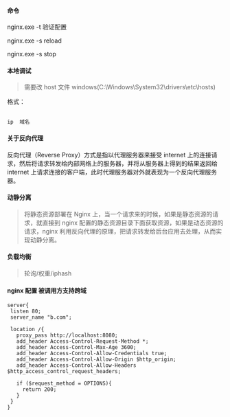 #### 命令

nginx.exe -t 验证配置

nginx.exe -s reload

nginx.exe -s stop

#### 本地调试

> 需要改 host 文件 windows(C:\Windows\System32\drivers\etc\hosts)

格式：

```

ip  域名

```

#### 关于反向代理

反向代理（Reverse Proxy）方式是指以代理服务器来接受 internet 上的连接请求，然后将请求转发给内部网络上的服务器，并将从服务器上得到的结果返回给 internet 上请求连接的客户端，此时代理服务器对外就表现为一个反向代理服务器。

#### 动静分离

> 将静态资源部署在 Nginx 上，当一个请求来的时候，如果是静态资源的请求，就直接到 nginx 配置的静态资源目录下面获取资源，如果是动态资源的请求，nginx 利用反向代理的原理，把请求转发给后台应用去处理，从而实现动静分离。

#### 负载均衡

> 轮询/权重/iphash

#### nginx 配置 被调用方支持跨域

```
server{
 listen 80;
 server_name "b.com";

 location /{
   proxy_pass http://localhost:8080;
   add_header Access-Control-Request-Method *;
   add_header Access-Control-Max-Age 3600;
   add_header Access-Control-Allow-Credentials true;
   add_header Access-Control-Allow-Origin $http_origin;
   add_header Access-Control-Allow-Headers $http_access_control_request_headers;

   if ($request_method = OPTIONS){
     return 200;
   }
 }
}
```
